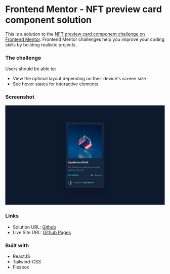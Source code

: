 # Frontend Mentor - NFT preview card component solution

This is a solution to the [NFT preview card component challenge on Frontend Mentor](https://www.frontendmentor.io/challenges/nft-preview-card-component-SbdUL_w0U). Frontend Mentor challenges help you improve your coding skills by building realistic projects.

### The challenge

Users should be able to:

- View the optimal layout depending on their device's screen size
- See hover states for interactive elements

### Screenshot

![](./public/design/desktop-design.jpg)

### Links

- Solution URL: [Github](https://github.com/xiibrightside/NFT-preview-card)
- Live Site URL: [Github Pages](https://xiibrightside.github.io/NFT-preview-card/)

### Built with

- ReactJS
- Tailwind-CSS
- Flexbox

